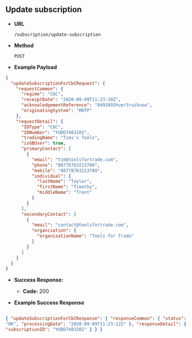Update subscription
-------------------
* **URL**

  `/subscription/update-subscription`

* **Method**

  `POST`

* **Example Payload**

```json
{
  "updateSubscriptionForCbCRequest": {
    "requestCommon": {
      "regime": "CbC",
      "receiptDate": "2020-09-09T11:23:10Z",
      "acknowledgementReference": "8493893huer3ruihuow",
      "originatingSystem": "MDTP"
    },
    "requestDetail": {
      "IDType": "CbC",
      "IDNumber": "YUDD7483202",
      "tradingName": "Tims's Tools",
      "isGBUser": true,
      "primaryContact": [
        {
          "email": "tim@toolsfortrade.com",
          "phone": "08778763213789",
          "mobile": "08778763213789",
          "individual": {
            "lastName": "Taylor",
            "firstName": "Timothy",
            "middleName": "Trent"
          }
        }
      ],
      "secondaryContact": [
        {
          "email": "contact@toolsfortrade.com",
          "organisation": {
            "organisationName": "Tools for Trade"
          }
        }
      ]
    }
  }
}
```

* **Success Response:**

    * **Code:** 200 <br />

* **Example Success Response**

```json

{ "updateSubscriptionForCbCResponse": { "responseCommon": { "status":
"OK", "processingDate": "2020-09-09T11:23:12Z" }, "responseDetail": {
"subscriptionID": "YUDD7483202" } } }
```

